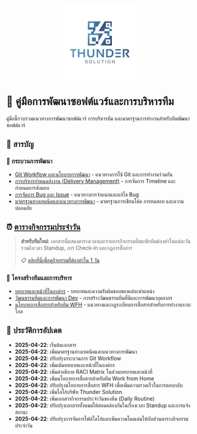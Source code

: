 <p align="center">
  <img src="assets/images/thunder-solution-logo.png" alt="Thunder Solution Logo" width="200"/>
</p>

# 📘 คู่มือการพัฒนาซอฟต์แวร์และการบริหารทีม

คู่มือนี้รวบรวมแนวทางการพัฒนาซอฟต์แวร์ การบริหารทีม และมาตรฐานการทำงานสำหรับทีมพัฒนาซอฟต์แวร์

## 📑 สารบัญ

### 🚀 กระบวนการพัฒนา
- [Git Workflow และนโยบายการพัฒนา](docs/workflow/git-workflow.md) - แนวทางการใช้ Git และการทำงานร่วมกัน
- [การบริหารกำหนดส่งงาน (Delivery Management)](docs/workflow/delivery-management.md) - การจัดการ Timeline และกำหนดการส่งมอบ
- [การจัดการ Bug และ Issue](docs/workflow/bug-fix.md) - แนวทางการจำแนกและแก้ไข Bug
- [มาตรฐานทางเทคนิคและแนวทางการพัฒนา](docs/standards/technical-standards.md) - มาตรฐานการเขียนโค้ด การทดสอบ และความปลอดภัย

## ⏰ [ตารางกิจกรรมประจำวัน](docs/workflow/daily-routine.md)
> **สำหรับทีมใหม่:** เอกสารนี้แสดงตารางเวลาและรายการกิจกรรมที่สมาชิกทีมต้องทำในแต่ละวัน รวมถึงเวลา Standup, การ Check-in และกฎการสื่อสาร
> 
> 📋 [คลิกที่นี่เพื่อดูกิจกรรมที่ต้องทำใน 1 วัน](docs/workflow/daily-routine.md)

### 👥 โครงสร้างทีมและการบริหาร
- [บทบาทและหน้าที่ในองค์กร](docs/team/roles-responsibilities.md) - บทบาทและความรับผิดชอบของแต่ละตำแหน่ง
- [วัฒนธรรมทีมและการพัฒนา Dev](docs/team/team-culture-development.md) - การสร้างวัฒนธรรมทีมที่ดีและการพัฒนาบุคลากร
- [นโยบายการสื่อสารสำหรับทีม WFH](docs/team/communication-policy.md) - แนวทางและกฎระเบียบการสื่อสารสำหรับการทำงานระยะไกล

## 📅 ประวัติการอัปเดต

- **2025-04-22**: เริ่มต้นเอกสาร
- **2025-04-22**: เพิ่มมาตรฐานทางเทคนิคและแนวทางการพัฒนา
- **2025-04-22**: ปรับปรุงกระบวนการ Git Workflow
- **2025-04-22**: เพิ่มเติมบทบาทและหน้าที่ในองค์กร
- **2025-04-22**: เพิ่มคำอธิบาย RACI Matrix ในส่วนบทบาทและหน้าที่
- **2025-04-22**: เพิ่มนโยบายการสื่อสารสำหรับทีม Work from Home
- **2025-04-22**: ปรับปรุงนโยบายการสื่อสาร WFH เพื่อเพิ่มความรวดเร็วในการตอบกลับ
- **2025-04-22**: เพิ่มโลโก้บริษัท Thunder Solution
- **2025-04-22**: เพิ่มเอกสารกิจกรรมประจำวันของทีม (Daily Routine)
- **2025-04-22**: ปรับปรุงเอกสารทั้งหมดให้สอดคล้องกันในเรื่องเวลา Standup และการแจ้งสถานะ
- **2025-04-22**: ปรับปรุงการจัดการไฟล์โลโก้และเพิ่มความโดดเด่นให้กับส่วนตารางกิจกรรมประจำวัน